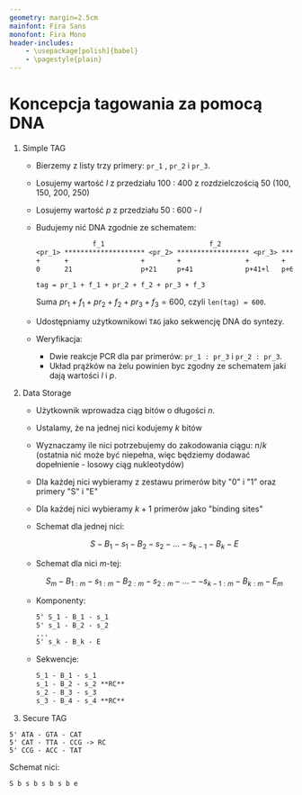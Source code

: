```yaml
---
geometry: margin=2.5cm
mainfont: Fira Sans
monofont: Fira Mono
header-includes:
    - \usepackage[polish]{babel}
    - \pagestyle{plain}
---
```



# Koncepcja tagowania za pomocą DNA

1. Simple TAG
    * Bierzemy z listy trzy primery: `pr_1` , `pr_2` i `pr_3`.
    * Losujemy wartość $l$ z przedziału 100 : 400 z rozdzielczością 50 (100, 150, 200, 250)
    * Losujemy wartość $p$ z przedziału 50 : 600 - $l$
    * Budujemy nić DNA zgodnie ze schematem:
        
        ```txt
                      f_1                          f_2                  f_3
        <pr_1> ******************** <pr_2> ****************** <pr_3> *********
        +      +                  +        +                +        +       +
        0      21                 p+21     p+41             p+41+l   p+61+l 600
        ```
        ```
        tag = pr_1 + f_1 + pr_2 + f_2 + pr_3 + f_3
        ```
        
        Suma $pr_1 + f_1 + pr_2 + f_2 + pr_3  + f_3= 600$, czyli `len(tag) = 600`.
        
    * Udostępniamy użytkownikowi `TAG` jako sekwencję DNA do syntezy.
    
    * Weryfikacja:
      * Dwie reakcje PCR dla par primerów: `pr_1 : pr_3` i `pr_2 : pr_3`.
      * Układ prążków na żelu powinien byc zgodny ze schematem jaki dają wartości $l$ i $p$.
  
2. Data Storage

    * Użytkownik wprowadza ciąg bitów o długości $n$.
    * Ustalamy, że na jednej nici kodujemy $k$ bitów
    * Wyznaczamy ile nici potrzebujemy do zakodowania ciągu: $n/k$ (ostatnia nić może być niepełna, więc będziemy dodawać dopełnienie - losowy ciąg nukleotydów)
    * Dla każdej nici wybieramy z zestawu primerów bity "0" i "1" oraz primery "S" i "E"
    * Dla każdej nici wybieramy $k+1$ primerów jako "binding sites"
    * Schemat dla jednej nici:

        $$
            S - B_1 - s_1 - B_2 - s_2 - \ldots - s_{k-1} - B_k - E
        $$
    * Schemat dla nici $m$-tej:

        $$
            S_m - B_{1:m} - s_{1:m} - B_{2:m} - s_{2:m} - \ldots -
            - s_{k-1:m} - B_{k:m} - E_m
        $$
    * Komponenty:
        
        ```txt
        5' S_1 - B_1 - s_1
        5' s_1 - B_2 - s_2
        ...
        5' s_k - B_k - E
        ```
    * Sekwencje:

        ```txt
        S_1 - B_1 - s_1
        s_1 - B_2 - s_2 **RC**
        s_2 - B_3 - s_3
        s_3 - B_4 - s_4 **RC**
        ```


3. Secure TAG


```
5' ATA - GTA - CAT
5' CAT - TTA - CCG -> RC
5' CCG - ACC - TAT
```

Schemat nici:
```txt
S b s b s b s b e

```